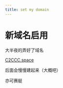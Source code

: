 ```yaml
---
title: set my domain
---
```


# 新域名启用

大半夜的弄好了域名

[C2CCC.space](http://C2CCC.space)

后面会慢慢建起来（大概吧）

亦可赛艇
